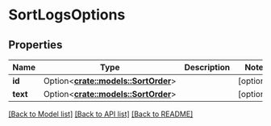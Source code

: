 # SortLogsOptions

## Properties

Name | Type | Description | Notes
------------ | ------------- | ------------- | -------------
**id** | Option<[**crate::models::SortOrder**](SortOrder.md)> |  | [optional]
**text** | Option<[**crate::models::SortOrder**](SortOrder.md)> |  | [optional]

[[Back to Model list]](../README.md#documentation-for-models) [[Back to API list]](../README.md#documentation-for-api-endpoints) [[Back to README]](../README.md)


